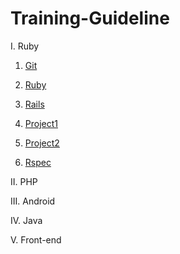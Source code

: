 # Training-Guideline

I. Ruby
1. [Git](https://#)

2. [Ruby](https://#)

3. [Rails](https://github.com/framgia/Training-Guideline/blob/master/Rails/rails_tutorial.md)

4. [Project1](https://#)

5. [Project2](https://#)

6. [Rspec](https://#)

II. PHP

III. Android

IV. Java

V. Front-end
